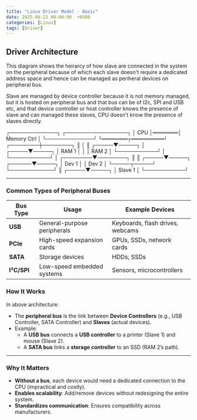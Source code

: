 ```yaml
---
title: "Linux Driver Model - Basic"
date: 2025-06-21 00:00:00  +0500
categories: [Linux]
tags: [Driver]
---
```


## Driver Architecture

This diagram shows the heirarcy of how slave are connected in the system on the peripheral because
of which each slave doesn't require a dedicated address space and hence can be managed as periheral
devices on peripheral bus. 

Slave are managed by device controller because it is not memory managed, but it is hosted on peripheral
bus and that bus can be of I2c, SPI and USB etc, and that device controller or host controller 
knows the presence of slave and can managed these slaves, CPU doesn't know the presence of slaves directly. 

┌─────────────┐       ┌─────────────────┐
│     CPU     │═══════│  Memory Ctrl    │
└─────────────┘       └═══════┬═════════┘
                     ┌────────┼────────┐
                     ║        │        ║
               ┌─────▼─────┐  │  ┌─────▼─────┐
               │   RAM 1   │  │  │   RAM 2   │
               └───────────┘  │  └───────────┘
                              │
                     ┌────────▼────────┐
                     ║                 ║
               ┌─────▼─────┐    ┌──────▼─────┐
               │   Dev 1   │    │    Dev 2   │
               └─────┬─────┘    └────────────┘
                     ║
               ┌─────▼─────┐
               │  Slave 1  │
               └───────────┘

---

### **Common Types of Peripheral Buses**

| **Bus Type** | **Usage**                          | **Example Devices**               |
|--------------|------------------------------------|-----------------------------------|
| **USB**      | General-purpose peripherals        | Keyboards, flash drives, webcams  |
| **PCIe**     | High-speed expansion cards         | GPUs, SSDs, network cards         |
| **SATA**     | Storage devices                    | HDDs, SSDs                        |
| **I²C/SPI**  | Low-speed embedded systems         | Sensors, microcontrollers         |

### **How It Works**

In above architecture:

- The **peripheral bus** is the link between **Device Controllers** (e.g., USB Controller, SATA Controller) and **Slaves** (actual devices).
- Example:
  - A **USB bus** connects a **USB controller** to a printer (Slave 1) and mouse (Slave 2).
  - A **SATA bus** links a **storage controller** to an SSD (RAM 2’s path).

---

### **Why It Matters**
- **Without a bus**, each device would need a dedicated connection to the CPU (impractical and costly).
- **Enables scalability**: Add/remove devices without redesigning the entire system.
- **Standardizes communication**: Ensures compatibility across manufacturers.


